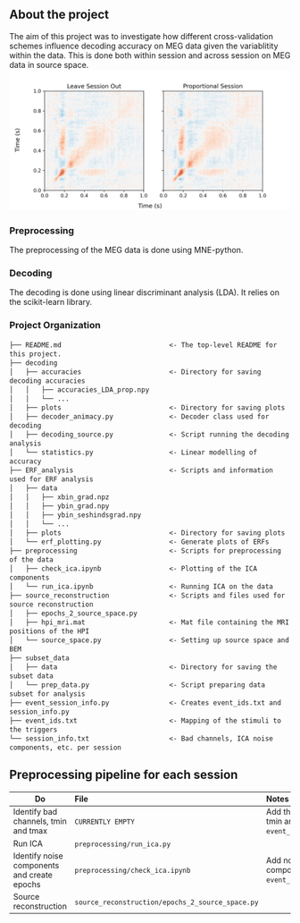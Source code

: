 
## About the project
The aim of this project was to investigate how different cross-validation schemes influence decoding accuracy on MEG data given the variablitity within the data. This is done both within session and across session on MEG data in source space. 
![Image](decoding/plots/tgm_between_session.png)

### Preprocessing
The preprocessing of the MEG data is done using MNE-python. 

### Decoding
The decoding is done using linear discriminant analysis (LDA). It relies on the scikit-learn library.

### Project Organization
```
├── README.md                           <- The top-level README for this project.  
├── decoding
│   ├── accuracies                      <- Directory for saving decoding accuracies
│   │   ├── accuracies_LDA_prop.npy
│   │   └── ...
│   ├── plots                           <- Directory for saving plots
│   ├── decoder_animacy.py              <- Decoder class used for decoding
│   ├── decoding_source.py              <- Script running the decoding analysis
│   └── statistics.py                   <- Linear modelling of accuracy               
├── ERF_analysis                        <- Scripts and information used for ERF analysis
│   ├── data 
│   │   ├── xbin_grad.npz
│   │   ├── ybin_grad.npy
│   │   ├── ybin_seshindsgrad.npy
│   │   └── ...
│   ├── plots                           <- Directory for saving plots
│   └── erf_plotting.py                 <- Generate plots of ERFs
├── preprocessing                       <- Scripts for preprocessing of the data
│   ├── check_ica.ipynb                 <- Plotting of the ICA components
│   └── run_ica.ipynb                   <- Running ICA on the data
├── source_reconstruction               <- Scripts and files used for source reconstruction
│   ├── epochs_2_source_space.py
│   ├── hpi_mri.mat                     <- Mat file containing the MRI positions of the HPI
│   └── source_space.py                 <- Setting up source space and BEM
├── subset_data
│   ├── data                            <- Directory for saving the subset data
│   └── prep_data.py                    <- Script preparing data subset for analysis
├── event_session_info.py               <- Creates event_ids.txt and session_info.py
├── event_ids.txt                       <- Mapping of the stimuli to the triggers
└── session_info.txt                    <- Bad channels, ICA noise components, etc. per session
```

## Preprocessing pipeline for each session
| Do | File | Notes |
|-----------|:------------|:--------|
Identify bad channels, tmin and tmax | ```CURRENTLY EMPTY``` | Add the channels, tmin and tmax to ```event_session_info.py```
Run ICA | ```preprocessing/run_ica.py``` | 
Identify noise components and create epochs | ```preprocessing/check_ica.ipynb``` | Add noise components to ```event_session_info.py```
Source reconstruction | ```source_reconstruction/epochs_2_source_space.py``` | 

